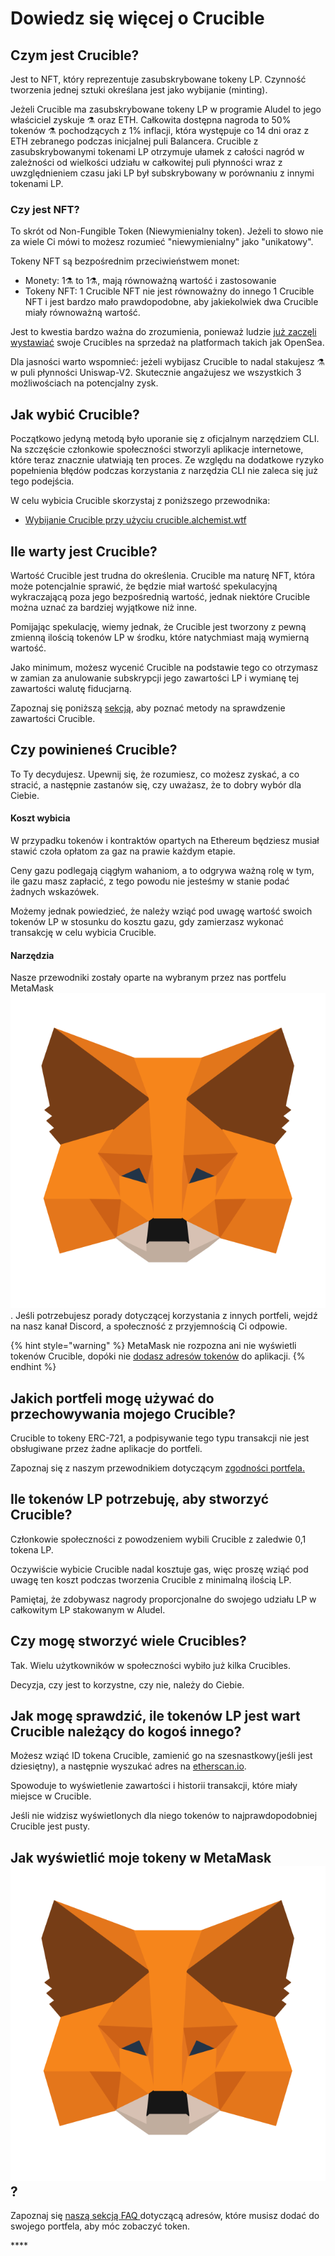 # Dowiedz się więcej o Crucible

## Czym jest Crucible?

Jest to NFT, który reprezentuje zasubskrybowane tokeny LP. Czynność tworzenia jednej sztuki określana jest jako wybijanie \(minting\).

Jeżeli Crucible ma zasubskrybowane tokeny LP w programie Aludel to jego właściciel zyskuje ⚗️ oraz ETH. Całkowita dostępna nagroda to 50% tokenów ⚗️ pochodzących z 1% inflacji, która występuje co 14 dni oraz z ETH zebranego podczas inicjalnej puli Balancera. Crucible z zasubskrybowanymi tokenami LP otrzymuje ułamek z całości nagród w zależności od wielkości udziału w całkowitej puli płynności wraz z uwzględnieniem czasu jaki LP był subskrybowany w porównaniu z innymi tokenami LP.

### Czy jest NFT?

To skrót od Non-Fungible Token \(Niewymienialny token\). Jeżeli to słowo nie za wiele Ci mówi to możesz rozumieć "niewymienialny" jako "unikatowy".

Tokeny NFT są bezpośrednim przeciwieństwem monet:

* Monety: 1⚗️ to 1⚗️, mają równoważną wartość i zastosowanie
* Tokeny NFT: 1 Crucible NFT nie jest równoważny do innego 1 Crucible NFT i jest bardzo mało prawdopodobne, aby jakiekolwiek dwa Crucible miały równoważną wartość.

Jest to kwestia bardzo ważna do zrozumienia, ponieważ ludzie [już zaczęli wystawiać](https://opensea.io/assets/0x54e0395cfb4f39bef66dbcd5bd93cca4e9273d56/620479970925497750675476517677400441094103376596) swoje Crucibles na sprzedaż na platformach takich jak OpenSea.

Dla jasności warto wspomnieć: jeżeli wybijasz Crucible to nadal stakujesz ⚗️ w puli płynności Uniswap-V2. Skutecznie angażujesz we wszystkich 3 możliwościach na potencjalny zysk.

## Jak wybić Crucible?

Początkowo jedyną metodą było uporanie się z oficjalnym narzędziem CLI. Na szczęście członkowie społeczności stworzyli aplikacje internetowe, które teraz znacznie ułatwiają ten proces. Ze względu na dodatkowe ryzyko popełnienia błędów podczas korzystania z narzędzia CLI nie zaleca się już tego podejścia. 

W celu wybicia Crucible skorzystaj z poniższego przewodnika:

* [Wybijanie Crucible przy użyciu crucible.alchemist.wtf](guides-crucible.alchemist.wtf/)

## Ile warty jest Crucible?

Wartość Crucible jest trudna do określenia. Crucible ma naturę NFT, która może potencjalnie sprawić, że będzie miał wartość spekulacyjną wykraczającą poza jego bezpośrednią wartość, jednak niektóre Crucible można uznać za bardziej wyjątkowe niż inne.

Pomijając spekulację, wiemy jednak, że Crucible jest tworzony z pewną zmienną ilością tokenów LP w środku, które natychmiast mają wymierną wartość. 

Jako minimum, możesz wycenić Crucible na podstawie tego co otrzymasz w zamian za anulowanie subskrypcji jego zawartości LP i wymianę tej zawartości walutę fiducjarną.

Zapoznaj się poniższą [sekcją](teach-me-about-crucibles.md#how-can-i-check-how-many-lp-tokens-someone-elses-crucible-is-worth), aby poznać metody na sprawdzenie zawartości Crucible.

## Czy powinieneś Crucible?

To Ty decydujesz. Upewnij się, że rozumiesz, co możesz zyskać, a co stracić, a następnie zastanów się, czy uważasz, że to dobry wybór dla Ciebie.

#### Koszt wybicia

W przypadku tokenów i kontraktów opartych na Ethereum będziesz musiał stawić czoła opłatom za gaz na prawie każdym etapie.

Ceny gazu podlegają ciągłym wahaniom, a to odgrywa ważną rolę w tym, ile gazu masz zapłacić, z tego powodu nie jesteśmy w stanie podać żadnych wskazówek.

Możemy jednak powiedzieć, że należy wziąć pod uwagę wartość swoich tokenów LP w stosunku do kosztu gazu, gdy zamierzasz wykonać transakcję w celu wybicia Crucible.

#### Narzędzia

Nasze przewodniki zostały oparte na wybranym przez nas portfelu MetaMask![](../.gitbook/assets/metamask-fox.svg). Jeśli potrzebujesz porady dotyczącej korzystania z innych portfeli, wejdź na nasz kanał Discord, a społeczność z przyjemnością Ci odpowie.

{% hint style="warning" %}
MetaMask nie rozpozna ani nie wyświetli tokenów Crucible, dopóki nie [dodasz adresów tokenów](faq.md#why-cant-i-see-my-mist-in-my-wallet) do aplikacji. 
{% endhint %}

## Jakich portfeli mogę używać do przechowywania mojego Crucible?

Crucible to tokeny ERC-721, a podpisywanie tego typu transakcji nie jest obsługiwane przez żadne aplikacje do portfeli.

Zapoznaj się z naszym przewodnikiem dotyczącym [zgodności portfela.](wallet-compatibility.md)

## Ile tokenów LP potrzebuję, aby stworzyć Crucible?

Członkowie społeczności z powodzeniem wybili Crucible z zaledwie 0,1 tokena LP.

Oczywiście wybicie Crucible nadal kosztuje gas, więc proszę wziąć pod uwagę ten koszt podczas tworzenia Crucible z minimalną ilością LP.

Pamiętaj, że zdobywasz nagrody proporcjonalne do swojego udziału LP w całkowitym LP stakowanym w Aludel.

## Czy mogę stworzyć wiele Crucibles?

Tak. Wielu użytkowników w społeczności wybiło już kilka Crucibles.

Decyzja, czy jest to korzystne, czy nie, należy do Ciebie.

## Jak mogę sprawdzić, ile tokenów LP jest wart Crucible należący do kogoś innego?

Możesz wziąć ID tokena Crucible, zamienić go na szesnastkowy\(jeśli jest dziesiętny\), a następnie wyszukać adres na [etherscan.io](https://etherscan.io).

Spowoduje to wyświetlenie zawartości i historii transakcji, które miały miejsce w Crucible.

Jeśli nie widzisz wyświetlonych dla niego tokenów to najprawdopodobniej Crucible jest pusty.

## Jak wyświetlić moje tokeny w MetaMask![](../.gitbook/assets/metamask-fox.svg) ?

Zapoznaj się [naszą sekcją FAQ ](faq.md#why-cant-i-see-my-mist-in-my-wallet)dotyczącą adresów, które musisz dodać do swojego portfela, aby móc zobaczyć token.

\*\*\*\*

